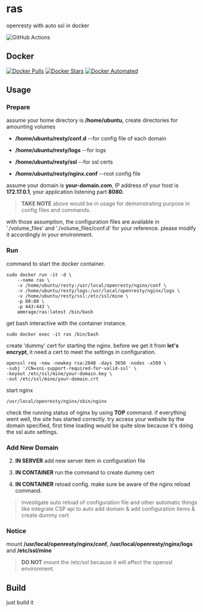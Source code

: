 # ras

openresty with auto ssl in docker

![GitHub Actions](https://github.com/AmmRage/ras/workflows/CI/badge.svg)

## Docker

[![Docker Pulls](https://img.shields.io/docker/pulls/ammrage/ras.svg)](https://hub.docker.com/r/ammrage/ras)
[![Docker Stars](https://img.shields.io/docker/stars/ammrage/ras.svg)](https://hub.docker.com/r/ammrage/ras)
[![Docker Automated](https://img.shields.io/docker/cloud/automated/ammrage/ras.svg)](https://hub.docker.com/r/ammrage/ras)

## Usage

### Prepare

assume your home directory is **/home/ubuntu**, create directories for amounting volumes

* **/home/ubuntu/resty/conf.d**  --for config file of each domain

* **/home/ubuntu/resty/logs**  --for logs

* **/home/ubuntu/resty/ssl**  --for ssl certs

* **/home/ubuntu/resty/nginx.conf**  --root config file

assume your domain is **your-domain.com**, IP address of your host is **172.17.0.1**, your application listening part **8080**.

> **TAKE NOTE** above would be in usage for demonstrating purpose in config files and commands.

with those assumption, the configuration files are available in './volume_files' and './volume_files/conf.d' for your reference. please modify it accordingly in your environment.

### Run

command to start the docker container.

```
sudo docker run -it -d \
    --name ras \
    -v /home/ubuntu/resty:/usr/local/openresty/nginx/conf \
    -v /home/ubuntu/resty/logs:/usr/local/openresty/nginx/logs \
    -v /home/ubuntu/resty/ssl:/etc/ssl/mine \
    -p 80:80 \
    -p 443:443 \
    ammrage/ras:latest /bin/bash
```

get bash interactive with the container instance.

```
sudo docker exec -it ras /bin/bash
```

create 'dummy' cert for starting the nginx. before we get it from **let's encrypt**, it need a cert to meet the settings in configuration.

```
openssl req -new -newkey rsa:2048 -days 3650 -nodes -x509 \
-subj '/CN=sni-support-required-for-valid-ssl' \
-keyout /etc/ssl/mine/your-domain.key \
-out /etc/ssl/mine/your-domain.crt
```

start nginx

```
/usr/local/openresty/nginx/sbin/nginx
```

check the running status of nginx by using **TOP** command. if everything went well, the site has started correctly. try access your website by the domain specified, first time loading would be quite slow because it's doing the ssl auto settings.

### Add New Domain

2. **IN SERVER** add new server item in configuration file

1. **IN CONTAINER** run the command to create dummy cert

3. **IN CONTAINER** reload config. make sure be aware of the nginx reload command. 

> investigate auto reload of configuration file and other automatic things like integrate CSP api to auto add domain & add configuration items & create dummy cert 

### Notice

mount **/usr/local/openresty/nginx/conf**, **/usr/local/openresty/nginx/logs** and **/etc/ssl/mine** 

> **DO NOT** mount the /etc/ssl because it will affect the openssl environment.

## Build

just build it


